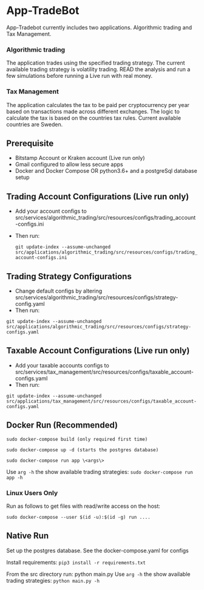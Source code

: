 # App-TradeBot
App-Tradebot currently includes two applications. Algorithmic trading and Tax Management.

### Algorithmic trading
The application trades using the specified trading strategy. The current available trading strategy is volatility trading.
READ the analysis and run a few simulations before running a Live run with real money. 

### Tax Management
The application calculates the tax to be paid per cryptocurrency per year based on transactions made across different exchanges.
The logic to calculate the tax is based on the countries tax rules. Current available countries are Sweden. 

## Prerequisite 
* Bitstamp Account or Kraken account (Live run only)
* Gmail configured to allow less secure apps
* Docker and Docker Compose OR python3.6+ and a postgreSql database setup

## Trading Account Configurations (Live run only)
* Add your account configs to src/services/algorithmic_trading/src/resources/configs/trading_account-configs.ini
* Then run:
  
  `git update-index --assume-unchanged src/applications/algorithmic_trading/src/resources/configs/trading_account-configs.ini` 

## Trading Strategy Configurations
* Change default configs by altering src/services/algorithmic_trading/src/resources/configs/strategy-config.yaml
* Then run:
  
`git update-index --assume-unchanged src/applications/algorithmic_trading/src/resources/configs/strategy-configs.yaml`

## Taxable Account Configurations (Live run only)
* Add your taxable accounts configs to src/services/tax_management/src/resources/configs/taxable_account-configs.yaml
* Then run:
  
`git update-index --assume-unchanged src/applications/tax_management/src/resources/configs/taxable_account-configs.yaml`

## Docker Run (Recommended)
`sudo docker-compose build (only required first time)`

`sudo docker-compose up -d (starts the postgres database)`

`sudo docker-compose run app \<args\>`

 Use `arg -h` the show available trading strategies: `sudo docker-compose run app -h`

### Linux Users Only
Run as follows to get files with read/write access on the host:

`sudo docker-compose --user $(id -u):$(id -g) run ....`

## Native Run
Set up the postgres database. See the docker-compose.yaml for configs

Install requirements:
`pip3 install -r requirements.txt`

From the src directory run: python main.py
Use `arg -h` the show available trading strategies: `python main.py -h`
